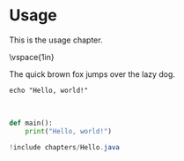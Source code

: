 # Usage

This is the usage chapter.

\vspace{1in}

The quick brown fox jumps over the lazy dog.

```console
echo "Hello, world!"
```

<br/>

```python
def main():
    print("Hello, world!")
```

```java
!include chapters/Hello.java
```





